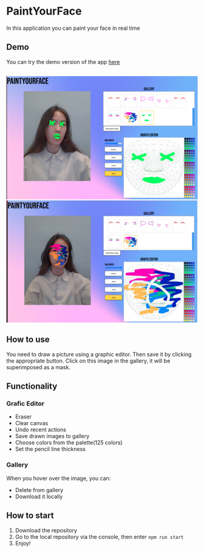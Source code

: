 # PaintYourFace
In this application you can paint your face in real time
## Demo
You can try the demo version of the app [here](https://paint-your-face-5jm18innm-malmakova-na.vercel.app/)
##
![1](https://github.com/malmakova-na/PaintYourFace/blob/master/screenshots/6.png)
![2](https://github.com/malmakova-na/PaintYourFace/blob/master/screenshots/4.jpg)
## How to use 
You need to draw a picture using a graphic editor. Then save it by clicking the appropriate button. Click on this image in the gallery, it will be superimposed as a mask.
## Functionality
### Grafic Editor
* Eraser
* Clear canvas
* Undo recent actions
* Save drawn images to gallery
* Choose colors from the palette(125 colors)
* Set the pencil line thickness
### Gallery
When you hover over the image, you can:
* Delete from gallery
* Download it locally
## How to start
 1. Download the repository
 2. Go to the local repository via the console, then enter `npm run start`
 3. Enjoy!
